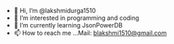 - 👋 Hi, I’m @lakshmidurga1510
- 👀 I’m interested in programming and coding
- 🌱 I’m currently learning JsonPowerDB
- 📫 How to reach me ...Mail: blakshmi1510@gmail.com

<!---
lakshmidurga1510/lakshmidurga1510 is a ✨ special ✨ repository because its `README.md` (this file) appears on your GitHub profile.
You can click the Preview link to take a look at your changes.
--->
